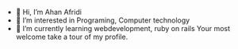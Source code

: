 - 👋 Hi, I’m Ahan Afridi
- 👀 I’m interested in Programing, Computer technology
- 🌱 I’m currently learning webdevelopment, ruby on rails
Your most welcome take a tour of my profile.
